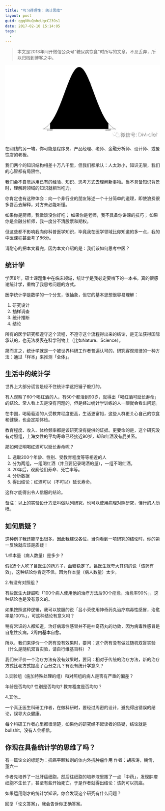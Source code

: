 ```yaml
---
title: "可习得理性: 统计思维"
layout: post
guid: qgqVHuQohcUqcC239s1
date: 2017-02-10 15:14:05
tags:
  - 
---
```


> 本文是2013年间开微信公众号"糖尿病饮食"时所写的文章，不忍丢弃，所以归档到博客之中。

![](/media/files/2017-02-10-critical-thinking-1.jpg)

在网线的另一端，你可能是程序员、产品经理、老师、金融分析师、设计师、或餐饮店的老板。

我们两个的知识结构相差十万八千里，但我们都承认：人太渺小，知识无限，我们的心智都有局限性。

我们会不自觉运用已有的经验、知识、思考方式去理解新事物。当不具备知识背景时，理解跨领域的知识就相当吃力。

你肯定也有这种体会：向一个非行业的朋友陈述一个十分简单的道理，即使浪费很多唇舌去解释，对方未必能听懂。

如果你是厨师，我做饭没你好吃；
如果你是老师，我不具备你讲课的技巧；
如果你是金融分析师，我一度分不清股票和期权。

但这些都不影响我向你科普医学知识，毕竟我在医学领域比你知道的多一点，我的中医课程甚至考了86分。

请耐心的把本文看完，因为本文介绍的是：我们该如何思考中医？

## 统计学

学医8年，硕士课题集中在临床领域，统计学是我必定要啃下的一本书。真的很感谢统计学，重构了我思考问题的方式。

医学统计学是数学的一个分支，很抽象，但它的基本思想很容易理解：

1. 研究设计
2. 抽样调查
3. 统计推断
4. 结论

所有的医学研究都遵守这个流程，不遵守这个流程得出来的结论，是无法获得国际承认的，也无法发表在科学刊物上（比如Nature、Science）。

简而言之，统计学就是一个被世界科研工作者普遍认可的，研究客观规律的一种方法：通过「样本」来推测「全体」。

## 生活中的统计学

世界上大部分谎言是经不住统计学这把锤子敲打的。

有人观察了60个喝红酒的人，有50个都活到90岁，就得出「喝红酒可延长寿命」的结论。常人看上去是没有问题的，但是经过统计学训练的人一眼就会看出问题。

在中国，喝葡萄酒的人受教育程度更高，生活更富裕，这些人群更关心自己的饮食和健康，也会定期体检。

教育程度、收入、体检频率都是该研究没有提供的证据。更要命的是，这个研究没有对照组，上海女性的平均寿命已经接近90岁，却和红酒没有屁关系。

那如何证明喝红酒可以延长寿命呢？

1. 选取200个年龄、性别、受教育程度等等相近的人
2. 分为两组，一组喝红酒（并且要记录喝酒的量），一组不喝红酒。
3. 20年后，观察他们寿命、死亡率等。
4. 分析数据
5. 得出结论：红酒可以（不可以）延长寿命。

这样才能得出令人信服的结论。

备注：以上的实验设计方法叫做队列研究，也可以使用病理对照研究，懂行的人勿喷。

## 如何质疑？

这种例子我还能举出很多。因此我建议各位，当你看到一项研究的结论时，你的第一反映就应该是质疑！

1.样本量（病人数量）是多少？

假如5个人吃了吕医生的药方子，血糖稳定了。吕医生就夸大其词的说「该药有效」，这种结论你肯定不信。因为样本量（病人数量）太少。
    
2.有没有对照组？

有些医生大肆鼓吹「100个病人使用他的治疗方法后90个痊愈，治愈率90%」，这种结论也是没有意义的。
    
如果按照这种逻辑，我可以放胆的说「吕小荣使用神奇药丸治疗病毒性感冒，治愈率是100%」，可这种结论有意义吗？

稍有常识的人都知道，治好病毒性感冒并不是神奇药丸的功效，因为病毒性感冒是自愈性疾病，2周内基本自愈。

所以，我们来评价一个药有没有效果时，要问：这个药有没有做过随机双盲实验（什么是随机双盲实验，请自行维基百科）？
 
我们来评价一个治疗方法有没有效果时，要问：相对于传统的治疗方法，新的治疗方式比老方式提高了百分之几？有没有统计学意义？

3.实验组（施加特殊处理的组）和对照组的病人是否有严重的偏差？

年龄是否均匀?
性别是否均匀?
教育程度是否均匀？

4.其他...

一个真正医生科研工作者，在做科研时，要经过周密的设计，避免得出错误的结论，误导大众健康。

每个科研工作者心里都很清楚，如果他的研究经不起读者的质疑，结论就是bullshit，没有人会相信。

## 你现在具备统计学的思维了吗？

有一篇论文的标题为：抗癌平颗粒剂的体内外抗肿瘤作用
作者：胡宗涛，魏倩，董六一

作者先培养了一批肝癌细胞，然后往细胞的培养液里撒了一点「中药」，发现肿瘤细胞不生长了，甚至有些开始死亡。于是作者就得出结论：该药可以抗癌。

如果运用刚才的统计学知识，你会发现这个研究有什么问题？

回复「论文答案」，我会告诉你正确答案。
